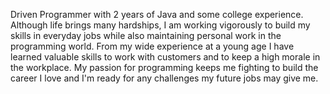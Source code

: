 Driven Programmer with 2 years of Java and some college experience. 
Although life brings many hardships, I am working vigorously to build my skills in everyday jobs while also maintaining personal work in the programming world. 
From my wide experience at a young age I have learned valuable skills to work with customers and to keep a high morale in the workplace. 
My passion for programming keeps me fighting to build the career I love and I'm ready for any challenges my future jobs may give me.

<!---
MRGlitch6/MRGlitch6 is a ✨ special ✨ repository because its `README.md` (this file) appears on your GitHub profile.
You can click the Preview link to take a look at your changes.
--->
